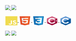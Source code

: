  <div>
  <a href="https://github.com/marcusviniciux1">
  <img height="153em" src="https://github-readme-stats.vercel.app/api?username=marcusviniciux1&show_icons=true&theme=dark&include_all_commits=true&count_private=true"/>
  <img height="153em" src="https://github-readme-stats.vercel.app/api/top-langs/?username=marcusviniciux1&layout=compact&langs_count=7&theme=dark"/>
</div>
  
<div style="display: inline_block"><br>
  <img align="center" alt="MarcusV-Js" height="30" width="40" src="https://raw.githubusercontent.com/devicons/devicon/master/icons/javascript/javascript-plain.svg">
  <img align="center" alt="MarcusV-HTML" height="30" width="40" src="https://raw.githubusercontent.com/devicons/devicon/master/icons/html5/html5-original.svg">
  <img align="center" alt="MarcusV-CSS" height="30" width="40" src="https://raw.githubusercontent.com/devicons/devicon/master/icons/css3/css3-original.svg">
  <img align="center" alt="MarcusV-Cpp" height="30" width="40" src="https://github.com/devicons/devicon/blob/master/icons/cplusplus/cplusplus-original.svg">
  <img align="center" alt="MarcusV-C" height="30" width="40" src="https://github.com/devicons/devicon/blob/master/icons/c/c-original.svg">
</div>
  
<div><br>
  <a href="https://instagram.com/marcusviniciux1" target="_blank"><img src="https://img.shields.io/badge/-Instagram-%23E4405F?style=for-the-badge&logo=instagram&logoColor=white" target="_blank"></a>
  <a href="https://www.linkedin.com/in/marcusviniciux1/" target="_blank"><img src="https://img.shields.io/badge/-LinkedIn-%230077B5?style=for-the-badge&logo=linkedin&logoColor=white" target="_blank"></a> 
</div>
